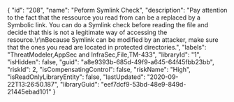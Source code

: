 {
  "id": "208",
  "name": "Peform Symlink Check",
  "description": "Pay attention to the fact that the ressource you read from can be a replaced by a Symbolic link. You can do a Symlink check before reading the file and decide that this is not a legitimate way of accessing the resource.\r\nBecause Symlink can be modified by an attacker, make sure that the ones you read are located in protected directories.",
  "labels": "ThreatModeler,AppSec and InfraSec,File,TM-433",
  "libraryId": "1",
  "isHidden": false,
  "guid": "a8e9393b-685d-49f9-a645-64f45fbb23bb",
  "riskId": 2,
  "isCompensatingControl": false,
  "riskName": "High",
  "isReadOnlyLibraryEntity": false,
  "lastUpdated": "2020-09-22T13:26:50.187",
  "libraryGuid": "eef7dcf9-53bd-48e9-849d-21445ebad101"
}
